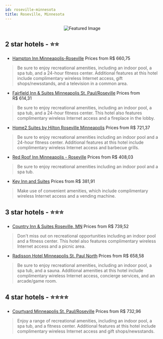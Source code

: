 ```yaml
---
id: roseville-minnesota
title: Roseville, Minnesota
---
```


<center><img src="https://i.travelapi.com/hotels/16000000/15440000/15438800/15438771/66754f56_z.jpg" alt="Featured Image" /></center>


##  2 star hotels - ⭐️⭐️

-    [Hampton Inn Minneapolis-Roseville](https://us.hurb.com/hotels/roseville/hampton-inn-minneapolis-roseville-JNP-JP555672?cmp=18055) Prices from R$ 660,75
   > Be sure to enjoy recreational amenities, including an indoor pool, a spa tub, and a 24-hour fitness center. Additional features at this hotel include complimentary wireless Internet access, gift shops/newsstands, and a television in a common area.
-    [Fairfield Inn & Suites Minneapolis St. Paul/Roseville](https://us.hurb.com/hotels/roseville/fairfield-inn-suites-minneapolis-st-paul-roseville-JNP-JP761526?cmp=18055) Prices from R$ 614,31
   > Be sure to enjoy recreational amenities, including an indoor pool, a spa tub, and a 24-hour fitness center. This hotel also features complimentary wireless Internet access and a fireplace in the lobby.
-    [Home2 Suites by Hilton Roseville Minneapolis](https://us.hurb.com/hotels/roseville/home2-suites-by-hilton-roseville-minneapolis-JNP-JP752261?cmp=18055) Prices from R$ 721,37
   > Be sure to enjoy recreational amenities including an indoor pool and a 24-hour fitness center. Additional features at this hotel include complimentary wireless Internet access and barbecue grills.
-    [Red Roof Inn Minneapolis - Roseville](https://us.hurb.com/hotels/roseville/red-roof-inn-minneapolis-roseville-JNP-JP199482?cmp=18055) Prices from R$ 408,03
   > Be sure to enjoy recreational amenities including an indoor pool and a spa tub.
-    [Key Inn and Suites](https://us.hurb.com/hotels/roseville/key-inn-and-suites-JNP-JP849615?cmp=18055) Prices from R$ 381,91
   > Make use of convenient amenities, which include complimentary wireless Internet access and a vending machine.

##  3 star hotels - ⭐️⭐️⭐️

-    [Country Inn & Suites Roseville, MN](https://us.hurb.com/hotels/roseville/country-inn-suites-roseville-mn-JNP-JP931411?cmp=18055) Prices from R$ 739,52
   > Don't miss out on recreational opportunities including an indoor pool and a fitness center. This hotel also features complimentary wireless Internet access and a picnic area.
-    [Radisson Hotel Minneapolis St. Paul North](https://us.hurb.com/hotels/roseville/radisson-hotel-minneapolis-st-paul-north-JNP-JP906386?cmp=18055) Prices from R$ 658,58
   > Be sure to enjoy recreational amenities, including an indoor pool, a spa tub, and a sauna. Additional amenities at this hotel include complimentary wireless Internet access, concierge services, and an arcade/game room.

##  4 star hotels - ⭐️⭐️⭐️⭐️

-    [Courtyard Minneapolis St. Paul/Roseville](https://us.hurb.com/hotels/roseville/courtyard-minneapolis-st-paul-roseville-JNP-JP072143?cmp=18055) Prices from R$ 732,96
   > Enjoy a range of recreational amenities, including an indoor pool, a spa tub, and a fitness center. Additional features at this hotel include complimentary wireless Internet access and gift shops/newsstands.
